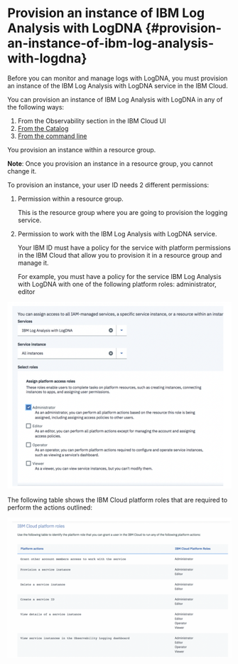 # Provision an instance of IBM Log Analysis with LogDNA {#provision-an-instance-of-ibm-log-analysis-with-logdna}

Before you can monitor and manage logs with LogDNA, you must provision an instance of the IBM Log Analysis with LogDNA service in the IBM Cloud.

You can provision an instance of IBM Log Analysis with LogDNA in any of the following ways:

1.  From the Observability section in the IBM Cloud UI
2.  [From the Catalog](https://cloud.ibm.com/docs/services/Log-Analysis-with-LogDNA/provision.html)
3.  [From the command line](https://cloud.ibm.com/docs/services/Log-Analysis-with-LogDNA/provision.html)

You provision an instance within a resource group.

**Note**: Once you provision an instance in a resource group, you cannot change it.

To provision an instance, your user ID needs 2 different permissions:

1.  Permission within a resource group. 

    This is the resource group where you are going to provision the logging service.

2.  Permission to work with the IBM Log Analysis with LogDNA service. 

    Your IBM ID must have a policy for the service with platform permissions in the IBM Cloud that allow you to provision it in a resource group and manage it. 
    
    For example, you must have a policy for the service IBM Log Analysis with LogDNA with one of the following platform roles: administrator, editor

![](../images/logdna_img1.png)

The following table shows the IBM Cloud platform roles that are required to perform the actions outlined:

![Platform actions and roles](../images/logdna_img2.png)

